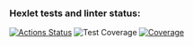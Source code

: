 ### Hexlet tests and linter status:
[![Actions Status](https://github.com/SandActor/frontend-project-46/actions/workflows/hexlet-check.yml/badge.svg)](https://github.com/SandActor/frontend-project-46/actions)
![Test Coverage](https://sonarcloud.io/api/project_badges/measure?project=SandActor_frontend-project-46&metric=coverage)
[![Coverage](https://sonarcloud.io/api/project_badges/measure?project=SandActor_frontend-project-46&metric=coverage)](https://sonarcloud.io/summary/new_code?id=SandActor_frontend-project-46)